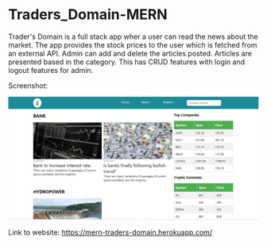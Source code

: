 # Traders_Domain-MERN

Trader's Domain is a full stack app wher a user can read the news about the market. The app provides the stock prices to the user which is fetched from an external API.
Admin can add and delete the articles posted. Articles are presented based in the category. This has CRUD features with login and logout features for admin.

Screenshot:

![Snapshot of the app](screenshot/home.jpg)


Link to website: https://mern-traders-domain.herokuapp.com/
